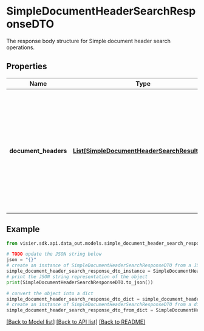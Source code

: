 # SimpleDocumentHeaderSearchResponseDTO

The response body structure for Simple document header search operations.

## Properties

Name | Type | Description | Notes
------------ | ------------- | ------------- | -------------
**document_headers** | [**List[SimpleDocumentHeaderSearchResultDTO]**](SimpleDocumentHeaderSearchResultDTO.md) | The ordered collection of document header search results. The results are sorted according to their relevance in a descending order. | [optional] 

## Example

```python
from visier.sdk.api.data_out.models.simple_document_header_search_response_dto import SimpleDocumentHeaderSearchResponseDTO

# TODO update the JSON string below
json = "{}"
# create an instance of SimpleDocumentHeaderSearchResponseDTO from a JSON string
simple_document_header_search_response_dto_instance = SimpleDocumentHeaderSearchResponseDTO.from_json(json)
# print the JSON string representation of the object
print(SimpleDocumentHeaderSearchResponseDTO.to_json())

# convert the object into a dict
simple_document_header_search_response_dto_dict = simple_document_header_search_response_dto_instance.to_dict()
# create an instance of SimpleDocumentHeaderSearchResponseDTO from a dict
simple_document_header_search_response_dto_from_dict = SimpleDocumentHeaderSearchResponseDTO.from_dict(simple_document_header_search_response_dto_dict)
```
[[Back to Model list]](../README.md#documentation-for-models) [[Back to API list]](../README.md#documentation-for-api-endpoints) [[Back to README]](../README.md)


